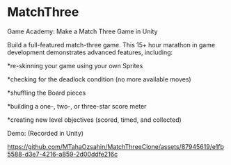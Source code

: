 # MatchThree
Game Academy: Make a Match Three Game in Unity

Build a full-featured match-three game.  This 15+ hour marathon in game development demonstrates advanced features, including:

*re-skinning your game using your own Sprites

*checking for the deadlock condition (no more available moves)

*shuffling the Board pieces

*building a one-, two-, or three-star score meter

*creating new level objectives (scored, timed, and collected) 

Demo: (Recorded in Unity)



https://github.com/MTahaOzsahin/MatchThreeClone/assets/87945619/e1fb5588-d3e7-4216-a859-2d00ddfe216c

